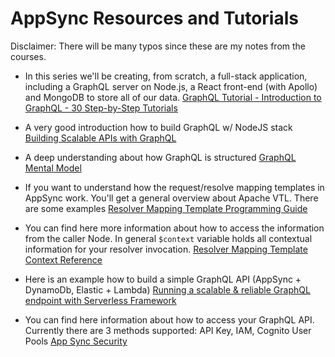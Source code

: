 # AppSync Resources and Tutorials

Disclaimer: There will be many typos since these are my notes from the courses.

* In this series we'll be creating, from scratch, a full-stack application, including a GraphQL server on Node.js, a React front-end (with Apollo) and MongoDB to store all of our data. [GraphQL Tutorial - Introduction to GraphQL - 30 Step-by-Step Tutorials](https://www.youtube.com/watch?v=Y0lDGjwRYKw&list=PL4cUxeGkcC9iK6Qhn-QLcXCXPQUov1U7f)

* A very good introduction how to build GraphQL w/ NodeJS stack [Building Scalable APIs with GraphQL](https://github.com/tarasowski/serverless/blob/master/aws-appsync/005_building-scalable-apis.md)

* A deep understanding about how GraphQL is structured [GraphQL Mental Model](https://github.com/tarasowski/serverless/blob/master/aws-appsync/006_graphql_mental_model.md)

* If you want to understand how the request/resolve mapping templates in AppSync work. You'll get a general overview about Apache VTL. There are some examples [Resolver Mapping Template Programming Guide](https://docs.aws.amazon.com/appsync/latest/devguide/resolver-mapping-template-reference-programming-guide.html)

* You can find here more information about how to access the information from the caller Node. In general `$context` variable holds all contextual information for your resolver invocation. [Resolver Mapping Template Context Reference](https://docs.aws.amazon.com/appsync/latest/devguide/resolver-context-reference.html)

* Here is an example how to build a simple GraphQL API (AppSync + DynamoDb, Elastic + Lambda) [Running a scalable & reliable GraphQL endpoint with Serverless Framework](https://hackernoon.com/running-a-scalable-reliable-graphql-endpoint-with-serverless-24c3bb5acb43)

* You can find here information about how to access your GraphQL API. Currently there are 3 methods supported: API Key, IAM, Cognito User Pools [App Sync Security](https://docs.aws.amazon.com/appsync/latest/devguide/security.html)